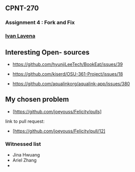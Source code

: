 ## CPNT-270
###  Assignment 4 : Fork and Fix

### [Ivan Lavena](https://github.com/IvanL24)

## Interesting Open- sources
  - https://github.com/hyunjiLeeTech/BookEat/issues/39

  - https://github.com/kiserd/OSU-361-Project/issues/18

  - https://github.com/aqualinkorg/aqualink-app/issues/380

## My chosen problem
  - [https://github.com/joeyouss/Felicity/pulls]

  link to pull request: 
  - [https://github.com/joeyouss/Felicity/pull/12]

### Witnessed list
  - Jina Hwuang
  - Ariel Zhang
  - 